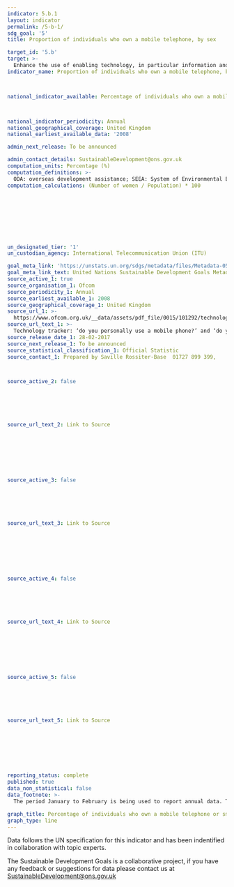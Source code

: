 ```yaml
---
indicator: 5.b.1
layout: indicator
permalink: /5-b-1/
sdg_goal: '5'
title: Proportion of individuals who own a mobile telephone, by sex

target_id: '5.b'
target: >-
  Enhance the use of enabling technology, in particular information and communications technology, to promote the empowerment of women
indicator_name: Proportion of individuals who own a mobile telephone, by sex



national_indicator_available: Percentage of individuals who own a mobile telephone or smartphone



national_indicator_periodicity: Annual
national_geographical_coverage: United Kingdom
national_earliest_available_data: '2008'

admin_next_release: To be announced

admin_contact_details: SustainableDevelopment@ons.gov.uk
computation_units: Percentage (%)
computation_definitions: >-
  ODA: overseas development assistance; SEEA: System of Environmental Economic Accounting; EPEA: Environmental Protection Expenditure Accounts; UNCEEA: UN Committee on Environmental Economic Accounting; BIOFIN: Biodiversity Finance Initiative.
computation_calculations: (Number of women / Population) * 100









un_designated_tier: '1'
un_custodian_agency: International Telecommunication Union (ITU)

goal_meta_link: 'https://unstats.un.org/sdgs/metadata/files/Metadata-05-0B-01.pdf'
goal_meta_link_text: United Nations Sustainable Development Goals Metadata (PDF 211 KB)
source_active_1: true
source_organisation_1: Ofcom
source_periodicity_1: Annual
source_earliest_available_1: 2008
source_geographical_coverage_1: United Kingdom
source_url_1: >-
  https://www.ofcom.org.uk/__data/assets/pdf_file/0015/101292/technology-tracker-data-tables-h1-2017.pdf
source_url_text_1: >-
  Technology tracker: ‘do you personally use a mobile phone?’ and ‘do you personally use a smartphone?’
source_release_date_1: 28-02-2017
source_next_release_1: To be announced
source_statistical_classification_1: Official Statistic 
source_contact_1: Prepared by Saville Rossiter-Base  01727 899 399, 



source_active_2: false






source_url_text_2: Link to Source








source_active_3: false






source_url_text_3: Link to Source








source_active_4: false






source_url_text_4: Link to Source








source_active_5: false






source_url_text_5: Link to Source








reporting_status: complete
published: true
data_non_statistical: false
data_footnote: >-
  The period January to February is being used to report annual data. The date on the X axis is the year at the start of the period

graph_title: Percentage of individuals who own a mobile telephone or smartphone
graph_type: line
---
```

Data follows the UN specification for this indicator and has been indentified in collaboration with topic experts.
  
The Sustainable Development Goals is a collaborative project, if you have any feedback or suggestions for data please contact us at <SustainableDevelopment@ons.gov.uk>


